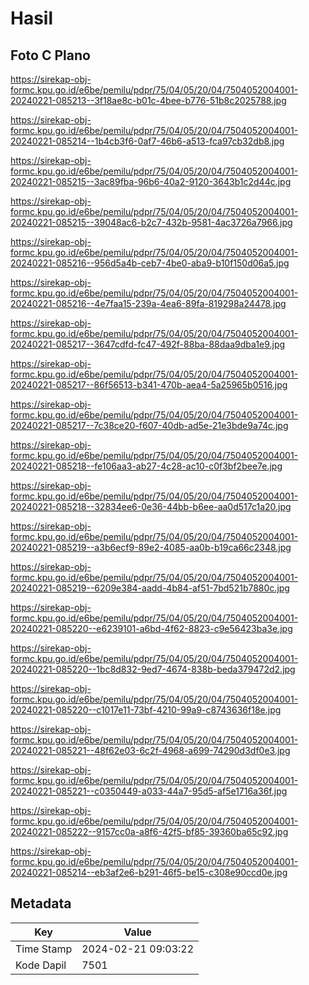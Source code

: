 # Hasil

## Foto C Plano

https://sirekap-obj-formc.kpu.go.id/e6be/pemilu/pdpr/75/04/05/20/04/7504052004001-20240221-085213--3f18ae8c-b01c-4bee-b776-51b8c2025788.jpg

https://sirekap-obj-formc.kpu.go.id/e6be/pemilu/pdpr/75/04/05/20/04/7504052004001-20240221-085214--1b4cb3f6-0af7-46b6-a513-fca97cb32db8.jpg

https://sirekap-obj-formc.kpu.go.id/e6be/pemilu/pdpr/75/04/05/20/04/7504052004001-20240221-085215--3ac89fba-96b6-40a2-9120-3643b1c2d44c.jpg

https://sirekap-obj-formc.kpu.go.id/e6be/pemilu/pdpr/75/04/05/20/04/7504052004001-20240221-085215--39048ac6-b2c7-432b-9581-4ac3726a7966.jpg

https://sirekap-obj-formc.kpu.go.id/e6be/pemilu/pdpr/75/04/05/20/04/7504052004001-20240221-085216--956d5a4b-ceb7-4be0-aba9-b10f150d06a5.jpg

https://sirekap-obj-formc.kpu.go.id/e6be/pemilu/pdpr/75/04/05/20/04/7504052004001-20240221-085216--4e7faa15-239a-4ea6-89fa-819298a24478.jpg

https://sirekap-obj-formc.kpu.go.id/e6be/pemilu/pdpr/75/04/05/20/04/7504052004001-20240221-085217--3647cdfd-fc47-492f-88ba-88daa9dba1e9.jpg

https://sirekap-obj-formc.kpu.go.id/e6be/pemilu/pdpr/75/04/05/20/04/7504052004001-20240221-085217--86f56513-b341-470b-aea4-5a25965b0516.jpg

https://sirekap-obj-formc.kpu.go.id/e6be/pemilu/pdpr/75/04/05/20/04/7504052004001-20240221-085217--7c38ce20-f607-40db-ad5e-21e3bde9a74c.jpg

https://sirekap-obj-formc.kpu.go.id/e6be/pemilu/pdpr/75/04/05/20/04/7504052004001-20240221-085218--fe106aa3-ab27-4c28-ac10-c0f3bf2bee7e.jpg

https://sirekap-obj-formc.kpu.go.id/e6be/pemilu/pdpr/75/04/05/20/04/7504052004001-20240221-085218--32834ee6-0e36-44bb-b6ee-aa0d517c1a20.jpg

https://sirekap-obj-formc.kpu.go.id/e6be/pemilu/pdpr/75/04/05/20/04/7504052004001-20240221-085219--a3b6ecf9-89e2-4085-aa0b-b19ca66c2348.jpg

https://sirekap-obj-formc.kpu.go.id/e6be/pemilu/pdpr/75/04/05/20/04/7504052004001-20240221-085219--6209e384-aadd-4b84-af51-7bd521b7880c.jpg

https://sirekap-obj-formc.kpu.go.id/e6be/pemilu/pdpr/75/04/05/20/04/7504052004001-20240221-085220--e6239101-a6bd-4f62-8823-c9e56423ba3e.jpg

https://sirekap-obj-formc.kpu.go.id/e6be/pemilu/pdpr/75/04/05/20/04/7504052004001-20240221-085220--1bc8d832-9ed7-4674-838b-beda379472d2.jpg

https://sirekap-obj-formc.kpu.go.id/e6be/pemilu/pdpr/75/04/05/20/04/7504052004001-20240221-085220--c1017e11-73bf-4210-99a9-c8743636f18e.jpg

https://sirekap-obj-formc.kpu.go.id/e6be/pemilu/pdpr/75/04/05/20/04/7504052004001-20240221-085221--48f62e03-6c2f-4968-a699-74290d3df0e3.jpg

https://sirekap-obj-formc.kpu.go.id/e6be/pemilu/pdpr/75/04/05/20/04/7504052004001-20240221-085221--c0350449-a033-44a7-95d5-af5e1716a36f.jpg

https://sirekap-obj-formc.kpu.go.id/e6be/pemilu/pdpr/75/04/05/20/04/7504052004001-20240221-085222--9157cc0a-a8f6-42f5-bf85-39360ba65c92.jpg

https://sirekap-obj-formc.kpu.go.id/e6be/pemilu/pdpr/75/04/05/20/04/7504052004001-20240221-085214--eb3af2e6-b291-46f5-be15-c308e90ccd0e.jpg


## Metadata

| Key        | Value               |
| ---------- | ------------------- |
| Time Stamp | 2024-02-21 09:03:22 |
| Kode Dapil | 7501                |



